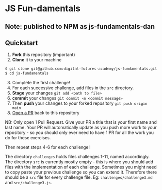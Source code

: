 # JS Fun-damentals

## Note: published to NPM as js-fundamentals-dan

## Quickstart

1. **Fork** this repository (important)
2. **Clone** it to your machine

```sh
$ git clone git@github.com:digital-futures-academy/js-fundamentals.git
$ cd js-fundamentals
```
3. Complete the first challenge!
4. For each successive challenge, add files in the `src` directory.
5. **Stage** your changes `git add <path to file>`
6. **commit** your changes `git commit -m <commit message>`
7. Then **push** your changes to your forked repository `git push origin main`
8. [Open a PR](https://docs.github.com/en/github/collaborating-with-issues-and-pull-requests/creating-a-pull-request) back to this repository

NB: Only open 1 Pull Request. Give your PR a title that is your first name and last name. Your PR will automatically update as you push more work to your repository - so you should only ever need to have 1 PR for all the work you do for these exercises.

Then repeat steps 4-6 for each challenge!

The directory `challenges` holds files challenges 1-11, named accordingly. The directory `src` is currently mostly empty - this is where you should add files with the implementation of each challenge. Sometimes you might need to copy paste your previous challenge so you can extend it. Therefore there should be a `src` file for every challenge file. Eg: `challenges/challenge3.md` and `src/challenge3.js`.
